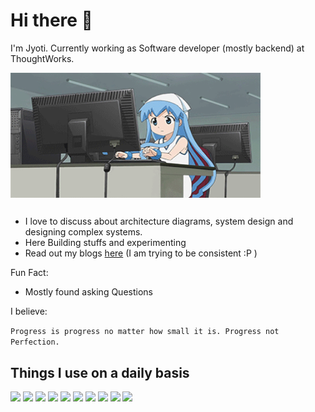 # Hi there 👋

I'm Jyoti. Currently working as Software developer (mostly backend) at ThoughtWorks.

<img align="center" alt="GIF" src="https://github.com/JyotiJauhari/JyotiJauhari/blob/master/gif/girlGOcodeojoo.gif" width="400px" height = "200px" />

##

-  I love to discuss about architecture diagrams, system design and designing complex systems.
-  Here Building stuffs and experimenting
-  Read out my blogs [here](https://medium.com/@techyexito) (I am trying to be consistent :P )

Fun Fact: 
- Mostly found asking Questions

I believe: 

 ``Progress is progress no matter how small it is. Progress not Perfection.``


## Things I use on a daily basis

<p align="left">  
<p> 
 <img  src="https://readme-components.vercel.app/api?component=logo&fill=black&logo=kotlin&svgfill=15d8fe"> 
 <img  src="https://readme-components.vercel.app/api?component=logo&fill=black&logo=java"> 
<img  src="https://readme-components.vercel.app/api?component=logo&fill=black&logo=spring&svgfill=659b60">
 <img  src="https://readme-components.vercel.app/api?component=logo&fill=black&logo=MicrosoftAzure&svgfill=15d8fe"> 
 
<img  src="https://readme-components.vercel.app/api?component=logo&fill=black&logo=react&animation=spin&svgfill=15d8fe">  
<img  src="https://readme-components.vercel.app/api?component=logo&fill=black&logo=next.js">
<img  src="https://readme-components.vercel.app/api?component=logo&fill=black&logo=typescript&svgfill=2d79c7">
 <img  src="https://readme-components.vercel.app/api?component=logo&fill=black&logo=node.js&svgfill=659b60">
<img  src="https://readme-components.vercel.app/api?component=logo&fill=black&logo=javascript&svgfill=f6df1c">

 <img  src="https://readme-components.vercel.app/api?component=logo&fill=black&logo=kubernetes&svgfill=15d8fe"> 
</p>

<!--

---

## Tech Stack 💻
<p align="center"><img src="https://raw.githubusercontent.com/gilbarbara/logos/master/logos/android-icon.svg" alt="android" width="40" height="40"/>
<img src="https://raw.githubusercontent.com/gilbarbara/logos/master/logos/kotlin.svg" alt="kotlin" widht="40" height="40" />
<img src="https://raw.githubusercontent.com/gilbarbara/logos/master/logos/java.svg" alt="java" width="40" height="40"/>
<img src="https://raw.githubusercontent.com/gilbarbara/logos/master/logos/firebase.svg" alt="Firebase" width="40" height="40"/>
<img src="https://github.com/gilbarbara/logos/blob/master/logos/python.svg" alt="python" width="40" height="40"/>
<img src="https://raw.githubusercontent.com/gilbarbara/logos/master/logos/c-plusplus.svg" alt="c-plus-plus" width="40" height="40"/>
<img src="https://github.com/gilbarbara/logos/blob/master/logos/c.svg" alt="c" width="40" height="40"/> 
<img src="https://github.com/gilbarbara/logos/blob/master/logos/mysql.svg" alt="mysql" width="40" height="40"/>
<img src="https://github.com/gilbarbara/logos/blob/master/logos/html-5.svg" alt="html" width="40" height="40"/>
<img src="https://github.com/gilbarbara/logos/blob/master/logos/css-3.svg" alt="css" width="40" height="40"/>
<img src="https://github.com/devicons/devicon/blob/master/icons/git/git-plain.svg" alt="git" width="40" height="40"/>
<img src="https://github.com/gilbarbara/logos/blob/master/logos/azure-icon.svg" alt="azure" width="40" height="40"/>
<img src="https://github.com/gilbarbara/logos/blob/master/logos/dialogflow.svg" alt="dialogflow" width="40" height="40"/>

---


**Github Streak:**
<p align = "center">
  <img src = "https://github-readme-streak-stats.herokuapp.com/?user=JyotiJauhari">
</p>

---

**Github Stats:**

<p align="center">
  
  <img src="https://github-readme-stats.vercel.app/api?username=JyotiJauhari&hide=stars&show_icons=true&line_height=48">
  <img src="https://github-readme-stats.vercel.app/api/top-langs/?username=JyotiJauhari&count_private=true">

</p>

---

<h3 align="center">
 Show some ❤️ by starring some of the repositories!
</h3>

---

## Connect with me

  <p align="center">
    <a target="_blank"href="https://www.linkedin.com/in/jyoti-jauhari/"><img src="https://img.shields.io/badge/linkedin-%230077B5.svg?&style=for-the-badge&logo=linkedin&logoColor=white" /></a>&nbsp;&nbsp;&nbsp;&nbsp;
    <a target="_blank"href="https://twitter.com/techyexito"><img src="https://img.shields.io/badge/twitter-%231DA1F2.svg?&style=for-the-badge&logo=twitter&logoColor=white" /></a>&nbsp;&nbsp;&nbsp;&nbsp;
    <a href="mailto:jyotijauhari222@gmail.com?hl="en"><img src="https://img.shields.io/badge/gmail-%23D14836.svg?&style=for-the-badge&logo=gmail&logoColor=white" /></a>&nbsp;&nbsp;&nbsp;&nbsp;
  </p>
  
  -->
